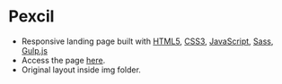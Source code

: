# Pexcil

* Responsive landing page built with [HTML5](https://dev.w3.org/html5/html-author/), [CSS3](https://www.w3schools.com/css/default.asp), [JavaScript](https://developer.mozilla.org/pt-BR/docs/Web/JavaScript), [Sass](https://sass-lang.com/documentation), [Gulp.js](https://gulpjs.com/)
* Access the page [here](https://rodzera.github.io/pexcil/dist/).
* Original layout inside img folder.
